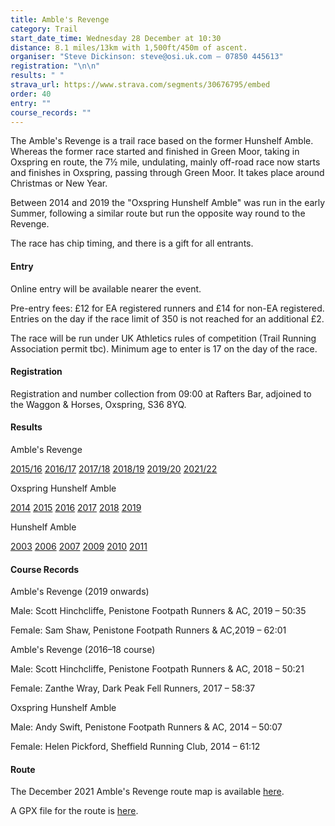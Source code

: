 ```yaml
---
title: Amble's Revenge
category: Trail
start_date_time: Wednesday 28 December at 10:30
distance: 8.1 miles/13km with 1,500ft/450m of ascent.
organiser: "Steve Dickinson: steve@osi.uk.com – 07850 445613"
registration: "\n\n"
results: " "
strava_url: https://www.strava.com/segments/30676795/embed
order: 40
entry: ""
course_records: ""
---
```

The Amble's Revenge is a trail race based on the former Hunshelf Amble. Whereas the former race started and finished in Green Moor, taking in Oxspring en route, the 7½ mile, undulating, mainly off-road race now starts and finishes in Oxspring, passing through Green Moor.  It takes place around Christmas or New Year.

Between 2014 and 2019 the "Oxspring Hunshelf Amble" was run in the early Summer, following a similar route but run the opposite way round to the Revenge.

The race has chip timing, and there is a gift for all entrants.

#### Entry

Online entry will be available nearer the event.

Pre-entry fees: £12 for EA registered runners and £14 for non-EA registered.  Entries on the day if the race limit of 350 is not reached for an additional £2.

The race will be run under UK Athletics rules of competition (Trail Running Association permit tbc). Minimum age to enter is 17 on the day of the race.

#### Registration

Registration and number collection from 09:00 at Rafters Bar, adjoined to the Waggon & Horses, Oxspring, S36 8YQ.

#### Results

Amble's Revenge

[2015/16](https://pfrac.chrishodgson.co.uk/static/results/revenge/revenge-2015-16-results.pdf)
[2016/17](https://pfrac.chrishodgson.co.uk/static/results/revenge/revenge-2016-17-results.pdf)
[2017/18](https://pfrac.chrishodgson.co.uk/static/results/revenge/revenge-2017-18-results.pdf)
[2018/19](https://pfrac.chrishodgson.co.uk/static/results/revenge/revenge-2018-19-results.pdf)
[2019/20](https://www.runbritainrankings.com/results/results.aspx?meetingid=338437&event=8.1MMT&venue=Oxspring&date=29-Dec-19)
[2021/22](https://www.runbritainrankings.com/results/results.aspx?meetingid=440754&event=7.75MMT&venue=Sheffield&date=28-Dec-21)

Oxspring Hunshelf Amble

[2014](https://pfrac.chrishodgson.co.uk/static/results/revenge/amble-2014-results.pdf)
[2015](https://pfrac.chrishodgson.co.uk/static/results/revenge/amble-2015-results.pdf)
[2016](https://pfrac.chrishodgson.co.uk/static/results/revenge/amble-2016-results.pdf)
[2017](https://pfrac.chrishodgson.co.uk/static/results/revenge/amble-2017-results.pdf)
[2018](https://pfrac.chrishodgson.co.uk/static/results/revenge/amble-2018-results.pdf)
[2019](https://pfrac.chrishodgson.co.uk/static/results/revenge/amble-2019-results.pdf)

Hunshelf Amble

[2003](https://pfrac.chrishodgson.co.uk/static/results/revenge/amble-2003-results.pdf)
[2006](https://pfrac.chrishodgson.co.uk/static/results/revenge/amble-2006-results.pdf)
[2007](https://pfrac.chrishodgson.co.uk/static/results/revenge/amble-2007-results.pdf)
[2009](https://pfrac.chrishodgson.co.uk/static/results/revenge/amble-2009-results.pdf)
[2010](https://pfrac.chrishodgson.co.uk/static/results/revenge/amble-2010-results.pdf)
[2011](https://pfrac.chrishodgson.co.uk/static/results/revenge/amble-2011-results.pdf)

#### Course Records

Amble's Revenge (2019 onwards)

Male: Scott Hinchcliffe, Penistone Footpath Runners & AC, 2019 &ndash; 50:35

Female: Sam Shaw, Penistone Footpath Runners & AC,2019 &ndash; 62:01

Amble's Revenge (2016&ndash;18 course)

Male: Scott Hinchcliffe, Penistone Footpath Runners & AC, 2018 &ndash; 50:21

Female: Zanthe Wray, Dark Peak Fell Runners, 2017 &ndash; 58:37

Oxspring Hunshelf Amble

Male: Andy Swift, Penistone Footpath Runners & AC, 2014 &ndash; 50:07

Female: Helen Pickford, Sheffield Running Club, 2014 &ndash; 61:12

#### Route

The December 2021 Amble's Revenge route map is available [here](https://pfrac.chrishodgson.co.uk/static/images/maps/revenge-2021.jpg).

A GPX file for the route is [here](https://pfrac.chrishodgson.co.uk/static/gpx-files/revenge-2021.gpx).

